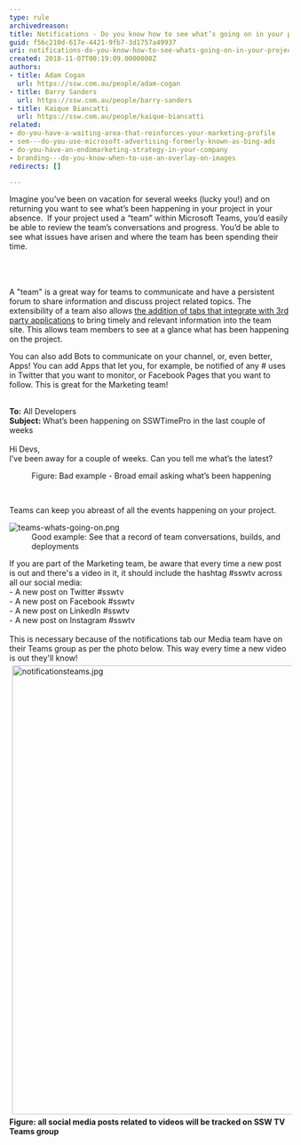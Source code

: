```yaml
---
type: rule
archivedreason: 
title: Notifications - Do you know how to see what’s going on in your project?
guid: f56c210d-617e-4421-9fb7-3d1757a49937
uri: notifications-do-you-know-how-to-see-whats-going-on-in-your-project
created: 2018-11-07T00:19:09.0000000Z
authors:
- title: Adam Cogan
  url: https://ssw.com.au/people/adam-cogan
- title: Barry Sanders
  url: https://ssw.com.au/people/barry-sanders
- title: Kaique Biancatti
  url: https://ssw.com.au/people/kaique-biancatti
related:
- do-you-have-a-waiting-area-that-reinforces-your-marketing-profile
- sem---do-you-use-microsoft-advertising-formerly-known-as-bing-ads
- do-you-have-an-endomarketing-strategy-in-your-company
- branding---do-you-know-when-to-use-an-overlay-on-images
redirects: []

---
```



Imagine you’ve been on vacation for several weeks (lucky you!) and on returning you want to see what’s been happening in your project in your absence.&#160; If your project used a “team” within Microsoft Teams, you’d easily be able to review the team’s conversations and progress. You’d be able to see what issues have arisen and where the team has been spending their time.&#160;<br><br>
<br><excerpt class='endintro'></excerpt><br>
<p>A &quot;team&quot; is a great way for teams to communicate and have a persistent forum to share information and discuss project related topics. The extensibility of a team also allows <a href="/_layouts/15/FIXUPREDIRECT.ASPX?WebId=3dfc0e07-e23a-4cbb-aac2-e778b71166a2&amp;TermSetId=07da3ddf-0924-4cd2-a6d4-a4809ae20160&amp;TermId=1da93adb-fced-4b91-92ac-4d1375e40009">the addition of tabs that integrate with 3rd party applications</a>&#160;to bring timely and relevant information into the team site.&#160;This allows team members to see at a glance what has been happening on the project.</p><p>You can also add Bots to communicate on your channel, or, even better, Apps! You can add Apps that let you, for example, be notified of any # uses in Twitter that you want to monitor, or Facebook Pages that you want to follow. This is great for the Marketing team!<br><br></p><p class="ssw15-rteElement-GreyBox"> 
   <b>To&#58;</b> All Developers<br><b>Subject&#58; </b>What’s been happening on SSWTimePro in the last couple of weeks<br><br>Hi Devs,<br>I’ve been away for a couple of weeks. Can you tell me what’s the latest?<br></p><dd class="ssw15-rteElement-FigureBad">Figure&#58; Bad example - Broad email asking what’s been happening <br></dd><p><br></p><p>Teams can keep you abreast of all the events happening on your project.<br></p><dl class="goodImage"><dt> <img src="/PublishingImages/teams-whats-going-on.png" alt="teams-whats-going-on.png" /> </dt><dd>Good example&#58; See that a record of team conversations, builds, and deployments </dd></dl> 

<p></p><p class="ssw15-rteElement-SSW-Only">If you are part of the Marketing team, be aware that every time a new post is out and there's a video in&#160;it,&#160;it should include&#160;the hashtag #sswtv across all&#160;our social media&#58; <br>- A new post on Twitter #sswtv<br>- A new post on Facebook #sswtv<br>- A new post on LinkedIn #sswtv<br>- A new post on Instagram #sswtv<br><br>This is necessary because of the notifications tab our Media team have on their Teams group as per the photo below. This way every time a new video is out they'll know! <br><img src="/SiteAssets/how-to-see-what-is-going-on-in-your-project/notificationsteams.jpg" alt="notificationsteams.jpg" style="margin&#58;5px;width&#58;808px;" /><br><strong>Figure&#58; all social media posts related to videos will be tracked on SSW TV Teams&#160;group </strong><br></p><p></p>


